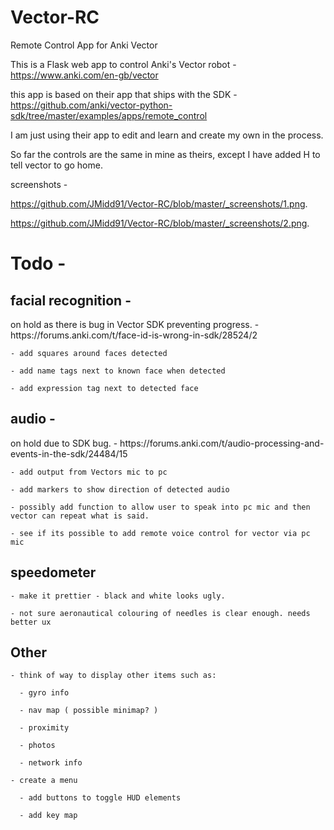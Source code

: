 # Vector-RC
Remote Control App for Anki Vector

This is a Flask web app to control Anki's Vector robot - https://www.anki.com/en-gb/vector

this app is based on their app that ships with the SDK - https://github.com/anki/vector-python-sdk/tree/master/examples/apps/remote_control

I am just using their app to edit and learn and create my own in the process.

So far the controls are the same in mine as theirs, except I have added H to tell vector to go home.

screenshots - 

https://github.com/JMidd91/Vector-RC/blob/master/_screenshots/1.png.

https://github.com/JMidd91/Vector-RC/blob/master/_screenshots/2.png.


<h1><b>Todo</b> - </h1>

  <h2><b>facial recognition</b> -</h2> on hold as there is bug in Vector SDK preventing progress. - https://forums.anki.com/t/face-id-is-wrong-in-sdk/28524/2
  
    - add squares around faces detected
    
    - add name tags next to known face when detected
    
    - add expression tag next to detected face
    
    
  <h2><b>audio</b> -</h2> on hold due to SDK bug. - https://forums.anki.com/t/audio-processing-and-events-in-the-sdk/24484/15
  
    - add output from Vectors mic to pc
    
    - add markers to show direction of detected audio
    
    - possibly add function to allow user to speak into pc mic and then vector can repeat what is said.
    
    - see if its possible to add remote voice control for vector via pc mic
    
  
  <h2><b>speedometer</b></h2>
    
    - make it prettier - black and white looks ugly.
    
    - not sure aeronautical colouring of needles is clear enough. needs better ux 
    
    
  <h2><b>Other</b></h2>
    
    - think of way to display other items such as:
      
      - gyro info
      
      - nav map ( possible minimap? )
      
      - proximity
      
      - photos
      
      - network info
      
    - create a menu
    
      - add buttons to toggle HUD elements 
      
      - add key map
